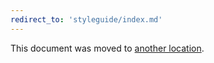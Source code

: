 ```yaml
---
redirect_to: 'styleguide/index.md'
---
```


This document was moved to [another location](styleguide/index.md).

<!-- This redirect file can be deleted after <2022-02-13>. -->
<!-- Before deletion, see: https://docs.gitlab.com/ee/development/documentation/#move-or-rename-a-page -->